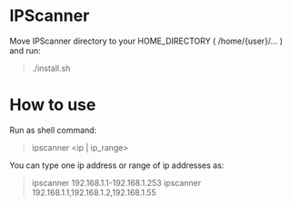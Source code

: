 # IPScanner   
   
  Move IPScanner directory to your HOME_DIRECTORY ( /home/{user}/... ) and run:    
  > ./install.sh

# How to use  
   
   Run as shell command:
   > ipscanner <ip | ip_range>
   
   You can type one ip address or range of ip addresses as:   
   > ipscanner 192.168.1.1-192.168.1.253
   > ipscanner 192.168.1.1,192.168.1.2,192.168.1.55
